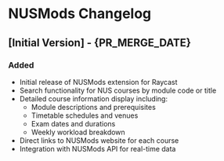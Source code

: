 # NUSMods Changelog

## [Initial Version] - {PR_MERGE_DATE}

### Added
- Initial release of NUSMods extension for Raycast
- Search functionality for NUS courses by module code or title
- Detailed course information display including:
  - Module descriptions and prerequisites
  - Timetable schedules and venues
  - Exam dates and durations
  - Weekly workload breakdown
- Direct links to NUSMods website for each course
- Integration with NUSMods API for real-time data